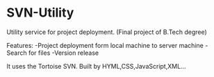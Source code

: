 # SVN-Utility
Utility service for project deployment.
(Final project of B.Tech degree)

Features:
-Project deployment form local machine to server machine
-Search for files
-Version release

It uses the Tortoise SVN.
Built by HYML,CSS,JavaScript,XML...

